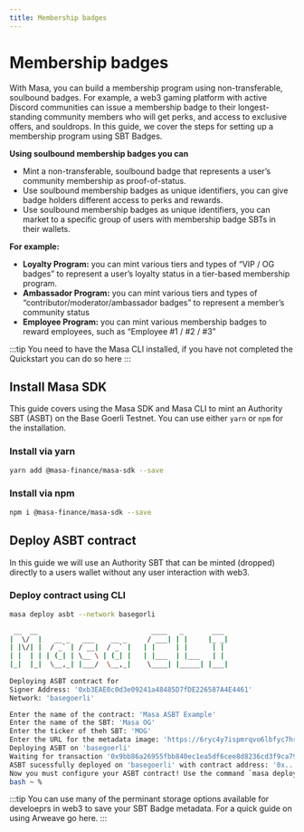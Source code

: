 ```yaml
---
title: Membership badges
---
```


# Membership badges

With Masa, you can build a membership program using non-transferable, soulbound badges. For example, a web3 gaming platform with active Discord communities can issue a membership badge to their longest-standing community members who will get perks, and access to exclusive offers, and souldrops. In this guide, we cover the steps for setting up a membership program using SBT Badges.

**Using soulbound membership badges you can**

- Mint a non-transferable, soulbound badge that represents a user’s community membership as proof-of-status. 
- Use soulbound membership badges as unique identifiers, you can give badge holders different access to perks and rewards.
- Use soulbound membership badges as unique identifiers, you can market to a specific group of users with membership badge SBTs in their wallets.

**For example:**
  - **Loyalty Program:** you can mint various tiers and types of “VIP / OG badges” to represent a user’s loyalty status in a tier-based membership program. 
  - **Ambassador Program:** you can mint various tiers and types of “contributor/moderator/ambassador badges” to represent a member’s community status
  - **Employee Program:** you can mint various membership badges to reward employees, such as “Employee #1 / #2 / #3”

:::tip
You need to have the Masa CLI installed, if you have not completed the Quickstart you can do so here
:::

## Install Masa SDK
This guide covers using the Masa SDK and Masa CLI to mint an Authority SBT (ASBT) on the Base Goerli Testnet. You can use either `yarn` or `npm` for the installation. 

### Install via yarn
```bash
yarn add @masa-finance/masa-sdk --save
```

### Install via npm
```bash
npm i @masa-finance/masa-sdk --save
```

## Deploy ASBT contract
In this guide we will use an Authority SBT that can be minted (dropped) directly to a users wallet without any user interaction with web3. 

### Deploy contract using CLI
```bash
masa deploy asbt --network basegorli 
```
 ```bash
  __  __                            ____   _       ___ 
 |  \/  |   __ _   ___    __ _     / ___| | |     |_ _|
 | |\/| |  / _` | / __|  / _` |   | |     | |      | | 
 | |  | | | (_| | \__ \ | (_| |   | |___  | |___   | | 
 |_|  |_|  \__,_| |___/  \__,_|    \____| |_____| |___|
                                                       
Deploying ASBT contract for
Signer Address: '0xb3EAE0c0d3e09241a48485D7fDE226587A4E4461'
Network: 'basegoerli'

Enter the name of the contract: 'Masa ASBT Example'
Enter the name of the SBT: 'Masa OG'
Enter the ticker of theh SBT: 'MOG'
Enter the URL for the metadata image: 'https://6ryc4y7ispmrqvo6lbfyc7hruojxjl3dvaqxqwffervrwqchnwoq.arweave.net/9HAuY-iT2RhV3lhLgXzxo5N0r2OoIXhYpSRrG0BHbZ0'
Deploying ASBT on 'basegoerli'
Waiting for transaction '0x9bb86a26955fbb840ec1ea5df6cee8d8236cd3f9ca79b230a5179885bfeb2ff7' to finalize!
ASBT sucessfully deployed on 'basegoerli' with contract address: '0x...bnv'
Now you must configure your ASBT contract! Use the command `masa deploy` to get the help menu for SBT deployments 🚀
bash ~ %
```

:::tip
You can use many of the perminant storage options available for develoeprs in web3 to save your SBT Badge metadata. For a quick guide on using Arweave go here.
:::
